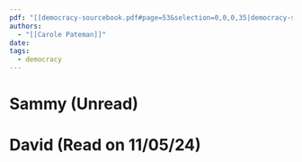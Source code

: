 ```yaml
---
pdf: "[[democracy-sourcebook.pdf#page=53&selection=0,0,0,35|democracy-sourcebook, page 53]]"
authors:
  - "[[Carole Pateman]]"
date: 
tags:
  - democracy
---
```

# Sammy (Unread)
# David (Read on 11/05/24)


